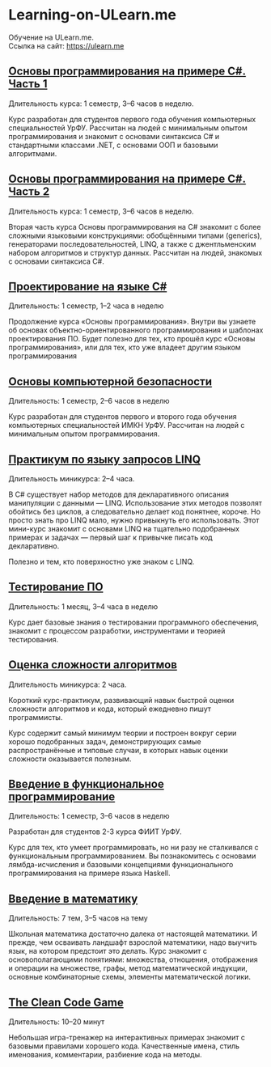# Learning-on-ULearn.me
Обучение на ULearn.me.<br>
Ссылка на сайт: https://ulearn.me

## [Основы программирования на примере C#. Часть 1](https://ulearn.me/Course/BasicProgramming)
Длительность курса: 1 семестр, 3–6 часов в неделю.

Курс разработан для студентов первого года обучения компьютерных специальностей УрФУ. Рассчитан на людей с минимальным опытом программирования и знакомит с основами синтаксиса C# и стандартными классами .NET, с основами ООП и базовыми алгоритмами.

## [Основы программирования на примере C#. Часть 2](https://ulearn.me/Course/BasicProgramming2)
Длительность курса: 1 семестр, 3–6 часов в неделю.

Вторая часть курса Основы программирования на C# знакомит с более сложными языковыми конструкциями: обобщёнными типами (generics), генераторами последовательностей, LINQ, а также с джентльменским набором алгоритмов и структур данных. Рассчитан на людей, знакомых с основами синтаксиса C#.

## [Проектирование на языке C#](https://ulearn.me/Course/CS2)
Длительность: 1 семестр, 1–2 часа в неделю

Продолжение курса «Основы программирования». Внутри вы узнаете об основах объектно-ориентированного программирования и шаблонах проектирования ПО. Будет полезно для тех, кто прошёл курс «Основы программирования», или для тех, кто уже владеет другим языком программирования

## [Основы компьютерной безопасности](https://ulearn.me/Course/HackerDom)
Длительность: 1 семестр, 2–6 часов в неделю

Курс разработан для студентов первого и второго года обучения компьютерных специальностей ИМКН УрФУ. Рассчитан на людей с минимальным опытом программирования.

## [Практикум по языку запросов LINQ](https://ulearn.me/Course/Linq)
Длительность миникурса: 2–4 часа.

В C# существует набор методов для декларативного описания манипуляции с данными — LINQ. Использование этих методов позволят обойтись без циклов, а следовательно делает код понятнее, короче. Но просто знать про LINQ мало, нужно привыкнуть его использовать. Этот мини-курс знакомит с основами LINQ на тщательно подобранных примерах и задачах — первый шаг к привычке писать код декларативно.

Полезно и тем, кто поверхностно уже знаком с LINQ. 

## [Тестирование ПО](https://ulearn.me/Course/Testing-2022)
Длительность: 1 месяц, 3–4 часа в неделю

Курс дает базовые знания о тестировании программного обеспечения, знакомит с процессом разработки, инструментами и теорией тестирования.

## [Оценка сложности алгоритмов](https://ulearn.me/Course/Complexity)
Длительность миникурса: 2 часа.

Короткий курс-практикум, развивающий навык быстрой оценки сложности алгоритмов и кода, который ежедневно пишут программисты.

Курс содержит самый минимум теории и построен вокруг серии хорошо подобранных задач, демонстрирующих самые распространённые и типовые случаи, в которых навык оценки сложности оказывается полезным.

## [Введение в функциональное программирование](https://ulearn.me/Course/fpintroduction)
Длительность: 1 семестр, 3–6 часов в неделю

Разработан для студентов 2-3 курса ФИИТ УрФУ.

Курс для тех, кто умеет программировать, но ни разу не сталкивался с функциональным программированием. Вы познакомитесь с основами лямбда-исчисления и базовыми концепциями функционального программирования на примере языка Haskell.

## [Введение в математику](https://ulearn.me/Course/math)
Длительность: 7 тем, 3–5 часов на тему

Школьная математика достаточно далека от настоящей математики. И прежде, чем осваивать ландшафт взрослой математики, надо выучить язык, на котором предстоит это делать. Курс знакомит с основополагающими понятиями: множества, отношения, отображения и операции на множестве, графы, метод математической индукции, основные комбинаторные схемы, элементы математической логики.

## [The Clean Code Game](https://cleancodegame.github.io)
Длительность: 10–20 минут

Небольшая игра-тренажер на интерактивных примерах знакомит с базовыми правилами хорошего кода. Качественные имена, стиль именования, комментарии, разбиение кода на методы.
